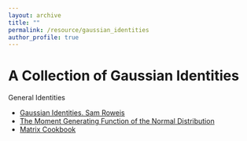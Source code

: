 ```yaml
---
layout: archive
title: ""
permalink: /resource/gaussian_identities
author_profile: true
---
```


# A Collection of Gaussian Identities


General Identities

- [Gaussian Identities. Sam Roweis](https://cs.nyu.edu/~roweis/notes/gaussid.pdf)
- [The Moment Generating Function of the Normal Distribution](https://www.le.ac.uk/users/dsgp1/COURSES/MATHSTAT/6normgf.pdf)
- [Matrix Cookbook](https://www.math.uwaterloo.ca/~hwolkowi/matrixcookbook.pdf)